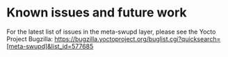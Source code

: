 # Known issues and future work

For the latest list of issues in the meta-swupd layer, please see the Yocto
Project Bugzilla:
https://bugzilla.yoctoproject.org/buglist.cgi?quicksearch=[meta-swupd]&list_id=577685
